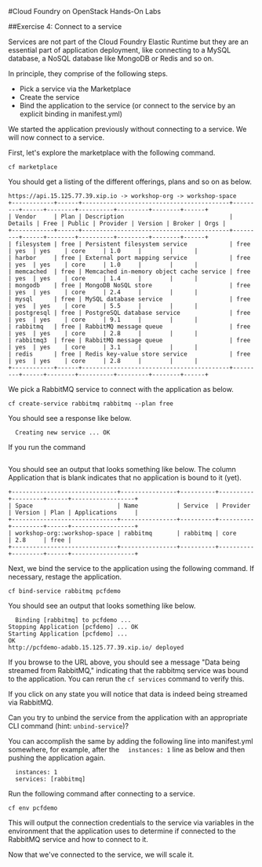 #Cloud Foundry on OpenStack Hands-On Labs

##Exercise 4: Connect to a service

Services are not part of the Cloud Foundry Elastic Runtime but they are an essential part of application deployment, like connecting to a MySQL database, a NoSQL database like MongoDB or Redis and so on.

In principle, they comprise of the following steps.

- Pick a service via the Marketplace
- Create the service
- Bind the application to the service (or connect to the service by an explicit binding in manifest.yml)

We started the application previously without connecting to a service. We will now connect to a service.

First, let's explore the marketplace with the following command.

```
cf marketplace
```

You should get a listing of the different offerings, plans and so on as below.

```
https://api.15.125.77.39.xip.io -> workshop-org -> workshop-space
+------------+------+------------------------------------------+---------+------+--------+----------+---------+--------+------+
| Vendor     | Plan | Description                              | Details | Free | Public | Provider | Version | Broker | Orgs |
+------------+------+------------------------------------------+---------+------+--------+----------+---------+--------+------+
| filesystem | free | Persistent filesystem service            | free    | yes  | yes    | core     | 1.0     |        |      |
| harbor     | free | External port mapping service            | free    | yes  | yes    | core     | 1.0     |        |      |
| memcached  | free | Memcached in-memory object cache service | free    | yes  | yes    | core     | 1.4     |        |      |
| mongodb    | free | MongoDB NoSQL store                      | free    | yes  | yes    | core     | 2.4     |        |      |
| mysql      | free | MySQL database service                   | free    | yes  | yes    | core     | 5.5     |        |      |
| postgresql | free | PostgreSQL database service              | free    | yes  | yes    | core     | 9.1     |        |      |
| rabbitmq   | free | RabbitMQ message queue                   | free    | yes  | yes    | core     | 2.8     |        |      |
| rabbitmq3  | free | RabbitMQ message queue                   | free    | yes  | yes    | core     | 3.1     |        |      |
| redis      | free | Redis key-value store service            | free    | yes  | yes    | core     | 2.8     |        |      |
+------------+------+------------------------------------------+---------+------+--------+----------+---------+--------+------+
```

We pick a RabbitMQ service to connect with the application as below.

```
cf create-service rabbitmq rabbitmq --plan free
```

You should see a response like below.

```
  Creating new service ... OK
```

If you run the command
```
```
You should see an output that looks something like below. The column Application that is blank indicates that no application is bound to it (yet).

```
+------------------------------+----------------+----------+----------+---------+------+------------------+
| Space                        | Name           | Service  | Provider | Version | Plan | Applications     |
+------------------------------+----------------+----------+----------+---------+------+------------------+
| workshop-org::workshop-space | rabbitmq       | rabbitmq | core     | 2.8     | free |                  
+------------------------------+----------------+----------+----------+---------+------+------------------+
```

Next, we bind the service to the application using the following command. If necessary, restage the application.

```
cf bind-service rabbitmq pcfdemo
```

You should see an output that looks something like below.

```
  Binding [rabbitmq] to pcfdemo ... 
Stopping Application [pcfdemo] ... OK
Starting Application [pcfdemo] ... 
OK
http://pcfdemo-adabb.15.125.77.39.xip.io/ deployed
```

If you browse to the URL above, you should see a message "Data being streamed from RabbitMQ," indicating that the rabbitmq service was bound to the application. You can rerun the `cf services` command to verify this.

If you click on any state you will notice that data is indeed being streamed via RabbitMQ.

Can you try to unbind the service from the application with an appropriate CLI command (hint: `unbind-service`)?

You can accomplish the same by adding the following line into manifest.yml somewhere, for example, after the `  instances: 1` line as below and then pushing the application again.


```
  instances: 1
  services: [rabbitmq]
```

Run the following command after connecting to a service.

```
cf env pcfdemo
```

This will output the connection credentials to the service via variables in the environment that the application uses to determine if connected to the RabbitMQ service and how to connect to it.

Now that we've connected to the service, we will scale it.













